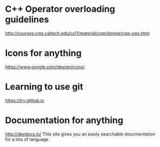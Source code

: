 


C++ Operator overloading guidelines
=============
<http://courses.cms.caltech.edu/cs11/material/cpp/donnie/cpp-ops.html>


Icons for anything
=====
<https://www.google.com/design/icons/>

Learning to use git
====
<https://try.github.io>

Documentation for anything
====
<http://devdocs.io/>
Thie site gives you an easily searchable doucmentation for a lots of language. 
